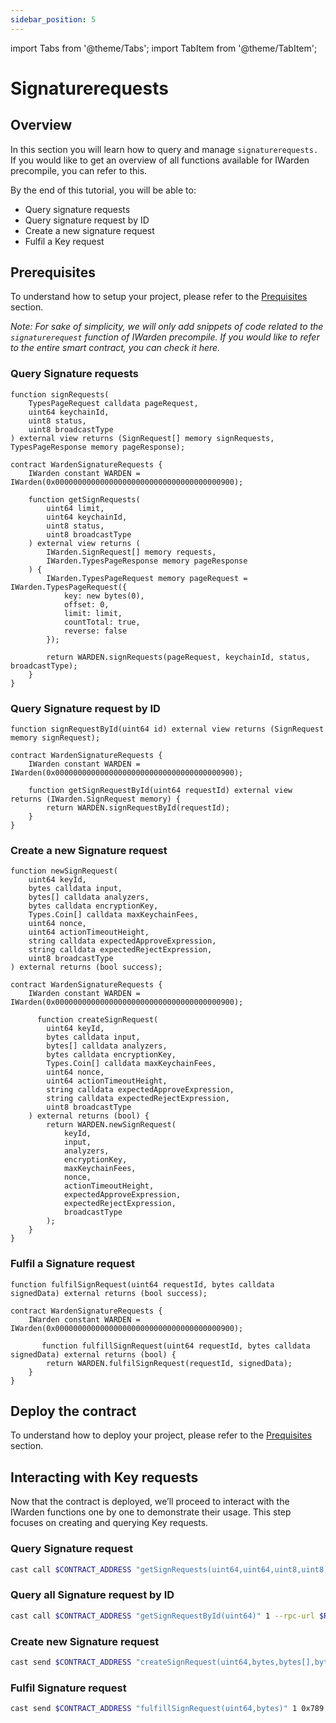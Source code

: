 ```yaml
---
sidebar_position: 5
---
```


import Tabs from '@theme/Tabs';
import TabItem from '@theme/TabItem';

# Signaturerequests

## Overview

In this section you will learn how to query and manage `signaturerequests.` If you would like to get an overview of all functions available for IWarden precompile, you can refer to this.

By the end of this tutorial, you will be able to:

- Query signature requests
- Query signature request by ID
- Create a new signature request
- Fulfil a Key request

## Prerequisites

To understand how to setup your project, please refer to the [Prequisites](../call-x-warden.md) section.

*Note: For sake of simplicity, we will only add snippets of code related to the `signaturerequest` function of IWarden precompile. If you would like to refer to the entire smart contract, you can check it here.*

### Query Signature requests

```solidity
function signRequests(
    TypesPageRequest calldata pageRequest,
    uint64 keychainId,
    uint8 status,
    uint8 broadcastType
) external view returns (SignRequest[] memory signRequests, TypesPageResponse memory pageResponse);

contract WardenSignatureRequests {
    IWarden constant WARDEN = IWarden(0x0000000000000000000000000000000000000900);

    function getSignRequests(
        uint64 limit,
        uint64 keychainId,
        uint8 status,
        uint8 broadcastType
    ) external view returns (
        IWarden.SignRequest[] memory requests,
        IWarden.TypesPageResponse memory pageResponse
    ) {
        IWarden.TypesPageRequest memory pageRequest = IWarden.TypesPageRequest({
            key: new bytes(0),
            offset: 0,
            limit: limit,
            countTotal: true,
            reverse: false
        });

        return WARDEN.signRequests(pageRequest, keychainId, status, broadcastType);
    }
}
```

### Query Signature request by ID

```solidity
function signRequestById(uint64 id) external view returns (SignRequest memory signRequest);

contract WardenSignatureRequests {
    IWarden constant WARDEN = IWarden(0x0000000000000000000000000000000000000900);

    function getSignRequestById(uint64 requestId) external view returns (IWarden.SignRequest memory) {
        return WARDEN.signRequestById(requestId);
    }
}
```

### Create a new Signature request

```solidity
function newSignRequest(
    uint64 keyId,
    bytes calldata input,
    bytes[] calldata analyzers,
    bytes calldata encryptionKey,
    Types.Coin[] calldata maxKeychainFees,
    uint64 nonce,
    uint64 actionTimeoutHeight,
    string calldata expectedApproveExpression,
    string calldata expectedRejectExpression,
    uint8 broadcastType
) external returns (bool success);

contract WardenSignatureRequests {
    IWarden constant WARDEN = IWarden(0x0000000000000000000000000000000000000900);

      function createSignRequest(
        uint64 keyId,
        bytes calldata input,
        bytes[] calldata analyzers,
        bytes calldata encryptionKey,
        Types.Coin[] calldata maxKeychainFees,
        uint64 nonce,
        uint64 actionTimeoutHeight,
        string calldata expectedApproveExpression,
        string calldata expectedRejectExpression,
        uint8 broadcastType
    ) external returns (bool) {
        return WARDEN.newSignRequest(
            keyId,
            input,
            analyzers,
            encryptionKey,
            maxKeychainFees,
            nonce,
            actionTimeoutHeight,
            expectedApproveExpression,
            expectedRejectExpression,
            broadcastType
        );
    }
}
```

### Fulfil a Signature request

```solidity
function fulfilSignRequest(uint64 requestId, bytes calldata signedData) external returns (bool success);

contract WardenSignatureRequests {
    IWarden constant WARDEN = IWarden(0x0000000000000000000000000000000000000900);

       function fulfillSignRequest(uint64 requestId, bytes calldata signedData) external returns (bool) {
        return WARDEN.fulfilSignRequest(requestId, signedData);
    }
}
```

## Deploy the contract

To understand how to deploy your project, please refer to the [Prequisites](../call-x-warden.md) section.

## Interacting with Key requests

Now that the contract is deployed, we’ll proceed to interact with the IWarden functions one by one to demonstrate their usage. This step focuses on creating and querying Key requests.

### Query Signature request

```bash
cast call $CONTRACT_ADDRESS "getSignRequests(uint64,uint64,uint8,uint8)" 10 1 1 0 --rpc-url $RPC_URL
```

### Query all Signature request by ID

```bash
cast call $CONTRACT_ADDRESS "getSignRequestById(uint64)" 1 --rpc-url $RPC_URL
```

### Create new Signature request

```bash
cast send $CONTRACT_ADDRESS "createSignRequest(uint64,bytes,bytes[],bytes,(string,uint256)[],uint64 uint64,string,string,uint8)" 1 0x123... [] 0x456... "(\"award\",100000000000000000)" 1 1000 "approve_expression" "reject_expression" 0 --rpc-url $RPC_URL --private-key $PRIVATE_KEY
```

### Fulfil Signature request

```bash
cast send $CONTRACT_ADDRESS "fulfillSignRequest(uint64,bytes)" 1 0x789... --rpc-url $RPC_URL --private-key $PRIVATE_KEY
```
